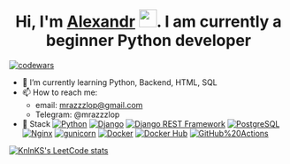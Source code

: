 ### <h1 align="center">Hi, I'm <a href="https://daniilshat.ru/" target="_blank">Alexandr</a> <img src="https://github.com/blackcater/blackcater/raw/main/images/Hi.gif" height="32"/>. I am currently a beginner Python developer</h1>

<!--
**Mrazzzlop/Mrazzzlop** is a ✨ _special_ ✨ repository because its `README.md` (this file) appears on your GitHub profile.

Here are some ideas to get you started:

- 🔭 I’m currently working on ...
- 🌱 I’m currently learning Python, Backend, HTML, SQL
- 👯 I’m looking to collaborate on ...
- 🤔 I’m looking for help with ...
- 💬 Ask me about ...
- 📫 How to reach me:
  - email: mrazzzlop@gmail.com
  - Telegram: @mrazzzlop
- 😄 Pronouns: ...
- ⚡ Fun fact: ...
-->
[![codewars](https://www.codewars.com/users/mrazzzlop/badges/micro)](https://www.codewars.com/users/mrazzzlop)
- 🌱 I’m currently learning Python, Backend, HTML, SQL
- 📫 How to reach me:
  - email: mrazzzlop@gmail.com
  - Telegram: @mrazzzlop
- 🔭 Stack
  [![Python](https://img.shields.io/badge/-Python-464646?style=flat&logo=Python&logoColor=56C0C0&color=008080)](https://www.python.org/)
  [![Django](https://img.shields.io/badge/-Django-464646?style=flat&logo=Django&logoColor=56C0C0&color=008080)](https://www.djangoproject.com/)
  [![Django REST Framework](https://img.shields.io/badge/-Django%20REST%20Framework-464646?style=flat&logo=Django%20REST%20Framework&logoColor=56C0C0&color=008080)](https://www.django-rest-framework.org/)
  [![PostgreSQL](https://img.shields.io/badge/-PostgreSQL-464646?style=flat&logo=PostgreSQL&logoColor=56C0C0&color=008080)](https://www.postgresql.org/)
  [![Nginx](https://img.shields.io/badge/-NGINX-464646?style=flat&logo=NGINX&logoColor=56C0C0&color=008080)](https://nginx.org/ru/)
  [![gunicorn](https://img.shields.io/badge/-gunicorn-464646?style=flat&logo=gunicorn&logoColor=56C0C0&color=008080)](https://gunicorn.org/)
  [![Docker](https://img.shields.io/badge/-Docker-464646?style=flat&logo=Docker&logoColor=56C0C0&color=008080)](https://www.docker.com/)
  [![Docker Hub](https://img.shields.io/badge/-Docker%20Hub-464646?style=flat&logo=Docker&logoColor=56C0C0&color=008080)](https://www.docker.com/products/docker-hub)
  [![GitHub%20Actions](https://img.shields.io/badge/-GitHub%20Actions-464646?style=flat&logo=GitHub%20actions&logoColor=56C0C0&color=008080)](https://github.com/features/actions)

[![KnlnKS's LeetCode stats](https://leetcode-stats-six.vercel.app/api?username=mrazzzlop&theme=dark)](https://github.com/KnlnKS/leetcode-stats)
